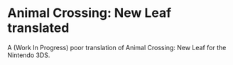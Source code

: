 # Animal Crossing: New Leaf translated
A (Work In Progress) poor translation of Animal Crossing: New Leaf for the Nintendo 3DS.

